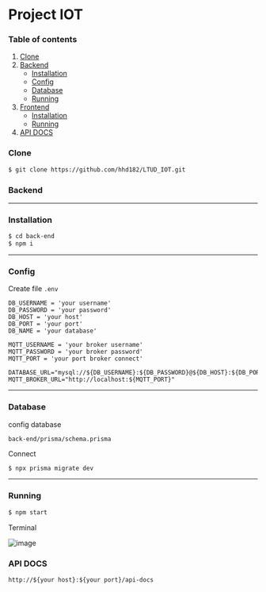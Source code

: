 # Project IOT
### Table of contents

1. [Clone](#clone)
2. [Backend](#backend)
    - [Installation](#installation)
    - [Config](#config)
    - [Database](#database)
    - [Running](#running)
3. [Frontend](#frontend)
    - [Installation](#installation-1)
    - [Running](#running-1)
4. [API DOCS](#api-docs)
### Clone

```bash
$ git clone https://github.com/hhd182/LTUD_IOT.git
```

### Backend

---
### Installation
```bash
$ cd back-end
$ npm i
```
---
### Config
Create file `.env`
```
DB_USERNAME = 'your username'
DB_PASSWORD = 'your password'
DB_HOST = 'your host'
DB_PORT = 'your port'
DB_NAME = 'your database'

MQTT_USERNAME = 'your broker username'
MQTT_PASSWORD = 'your broker password'
MQTT_PORT = 'your port broker connect'

DATABASE_URL="mysql://${DB_USERNAME}:${DB_PASSWORD}@${DB_HOST}:${DB_PORT}/${DB_NAME}"
MQTT_BROKER_URL="http://localhost:${MQTT_PORT}"
```

---
### Database
config database
```
back-end/prisma/schema.prisma
```
Connect
```bash
$ npx prisma migrate dev
```

---
### Running
```bash
$ npm start
```
Terminal

![image](https://github.com/hhd182/LTUD_IOT/assets/82596802/6a6e53ad-983e-49cb-b594-cac56e31eeeb)


### API DOCS
```
http://${your host}:${your port}/api-docs
```
